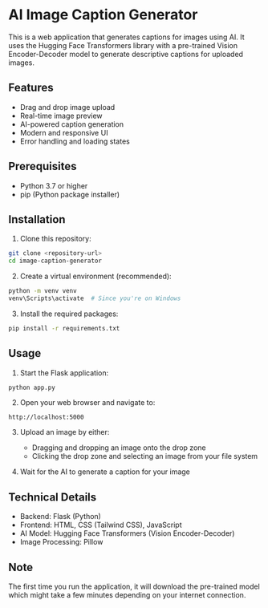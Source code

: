 # AI Image Caption Generator

This is a web application that generates captions for images using AI. It uses the Hugging Face Transformers library with a pre-trained Vision Encoder-Decoder model to generate descriptive captions for uploaded images.

## Features

- Drag and drop image upload
- Real-time image preview
- AI-powered caption generation
- Modern and responsive UI
- Error handling and loading states

## Prerequisites

- Python 3.7 or higher
- pip (Python package installer)

## Installation

1. Clone this repository:
```bash
git clone <repository-url>
cd image-caption-generator
```

2. Create a virtual environment (recommended):
```bash
python -m venv venv
venv\Scripts\activate  # Since you're on Windows
```

3. Install the required packages:
```bash
pip install -r requirements.txt
```

## Usage

1. Start the Flask application:
```bash
python app.py
```

2. Open your web browser and navigate to:
```
http://localhost:5000
```

3. Upload an image by either:
   - Dragging and dropping an image onto the drop zone
   - Clicking the drop zone and selecting an image from your file system

4. Wait for the AI to generate a caption for your image

## Technical Details

- Backend: Flask (Python)
- Frontend: HTML, CSS (Tailwind CSS), JavaScript
- AI Model: Hugging Face Transformers (Vision Encoder-Decoder)
- Image Processing: Pillow

## Note

The first time you run the application, it will download the pre-trained model which might take a few minutes depending on your internet connection. 